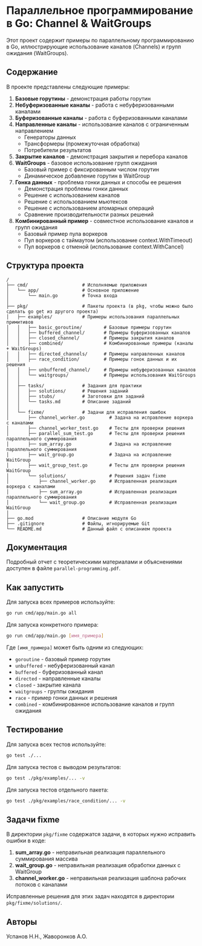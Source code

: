 # Параллельное программирование в Go: Channel & WaitGroups

Этот проект содержит примеры по параллельному программированию в Go, иллюстрирующие использование каналов (Channels) и групп ожидания (WaitGroups).

## Содержание

В проекте представлены следующие примеры:

1. **Базовые горутины** - демонстрация работы горутин
2. **Небуферизованные каналы** - работа с небуферизованными каналами
3. **Буферизованные каналы** - работа с буферизованными каналами
4. **Направленные каналы** - использование каналов с ограниченным направлением
   - Генераторы данных 
   - Трансформеры (промежуточная обработка)
   - Потребители результатов
5. **Закрытие каналов** - демонстрация закрытия и перебора каналов
6. **WaitGroups** - базовое использование групп ожидания
   - Базовый пример с фиксированным числом горутин
   - Динамическое добавление горутин в WaitGroup
7. **Гонка данных** - проблема гонки данных и способы ее решения
   - Демонстрация проблемы гонки данных
   - Решение с использованием каналов
   - Решение с использованием мьютексов
   - Решение с использованием атомарных операций
   - Сравнение производительности разных решений
8. **Комбинированный пример** - совместное использование каналов и групп ожидания
   - Базовый пример пула воркеров
   - Пул воркеров с таймаутом (использование context.WithTimeout)
   - Пул воркеров с отменой (использование context.WithCancel)

## Структура проекта

```
/
├── cmd/                    # Исполняемые приложения
│   └── app/                # Основное приложение
│       └── main.go         # Точка входа
│
├── pkg/                    # Пакеты проекта (в pkg, чтобы можно было сделать go get из другого проекта)
│   ├── examples/           # Примеры использования параллельных примитивов
│   │   ├── basic_goroutine/        # Базовые примеры горутин
│   │   ├── buffered_channel/       # Примеры буферизованных каналов
│   │   ├── closed_channel/         # Примеры закрытия каналов
│   │   ├── combined/               # Комбинированные примеры (каналы + WaitGroups)
│   │   ├── directed_channels/      # Примеры направленных каналов
│   │   ├── race_condition/         # Примеры гонок данных и их решения
│   │   ├── unbuffered_channel/     # Примеры небуферизованных каналов
│   │   └── waitgroups/             # Примеры использования WaitGroups
│   │
│   ├── tasks/              # Задания для практики
│   │   ├── solutions/      # Решения заданий
│   │   ├── stubs/          # Заготовки для заданий
│   │   └── tasks.md        # Описание заданий
│   │
│   └── fixme/              # Задачи для исправления ошибок
│       ├── channel_worker.go         # Задача на исправление воркера с каналами
│       ├── channel_worker_test.go    # Тесты для проверки решения
│       ├── parallel_sum_test.go      # Тесты для проверки решения параллельного суммирования
│       ├── sum_array.go              # Задача на исправление параллельного суммирования
│       ├── wait_group.go             # Задача на исправление WaitGroup
│       ├── wait_group_test.go        # Тесты для проверки решения WaitGroup
│       └── solutions/                # Решения задач fixme
│           ├── channel_worker.go     # Исправленная реализация воркера с каналами
│           ├── sum_array.go          # Исправленная реализация параллельного суммирования
│           └── wait_group.go         # Исправленная реализация WaitGroup
│
├── go.mod                  # Описание модуля Go
├── .gitignore              # Файлы, игнорируемые Git
└── README.md               # Данный файл с описанием проекта
```

## Документация

Подробный отчет с теоретическими материалами и объяснениями доступен в файле `parallel-programming.pdf`.

## Как запустить

Для запуска всех примеров используйте:

```bash
go run cmd/app/main.go all
```

Для запуска конкретного примера:

```bash
go run cmd/app/main.go [имя_примера]
```

Где `[имя_примера]` может быть одним из следующих:
- `goroutine` - базовый пример горутин
- `unbuffered` - небуферизованный канал
- `buffered` - буферизованный канал
- `directed` - направленные каналы
- `closed` - закрытие канала
- `waitgroups` - группы ожидания
- `race` - пример гонки данных и решения
- `combined` - комбинированное использование каналов и групп ожидания

## Тестирование

Для запуска всех тестов используйте:

```bash
go test ./...
```

Для запуска тестов с выводом результатов:

```bash
go test ./pkg/examples/... -v
```

Для запуска тестов отдельного пакета:

```bash
go test ./pkg/examples/race_condition/... -v
```

## Задачи fixme

В директории `pkg/fixme` содержатся задачи, в которых нужно исправить ошибки в коде:

1. **sum_array.go** - неправильная реализация параллельного суммирования массива
2. **wait_group.go** - неправильная реализация обработки данных с WaitGroup
3. **channel_worker.go** - неправильная реализация шаблона рабочих потоков с каналами

Исправленные решения для этих задач находятся в директории `pkg/fixme/solutions/`.

## Авторы

Успанов Н.Н., Жаворонков А.О. 